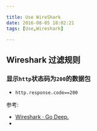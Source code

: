 ```yaml
---

title: Use WireShark
date: 2016-08-05 18:02:21
tags: [Use,Wireshark]

---
```


## Wireshark 过滤规则
### 显示` http `状态码为`200`的数据包
- `http.response.code==200`

<!-- more -->

参考:
- [Wireshark · Go Deep.](https://www.wireshark.org/ "官网")
- 
